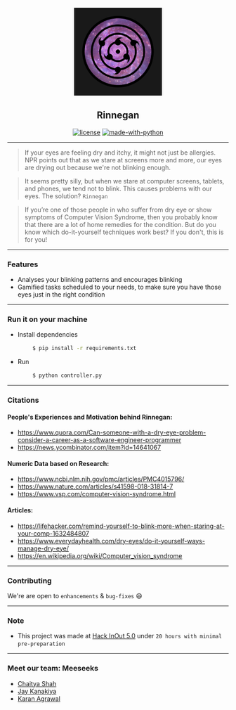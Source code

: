 <p align="center">
  <a href="" rel="noopener">
 <img width=200px src="logo.jpg" style=></a>
</p>

<h2 align="center">Rinnegan</h2>

<div align="center">

[![license](https://img.shields.io/github/license/nhnent/tui.editor.svg)](https://github.com/karan28598/Gistly/blob/master/LICENSE)
[![made-with-python](https://img.shields.io/badge/Made%20with-Python-1f425f.svg)](https://www.python.org/)

</div>

------------------------------------------

>If your eyes are feeling dry and itchy, it might not just be allergies. NPR points out that as we stare at screens more and more, our eyes are drying out because we're not blinking enough.

>It seems pretty silly, but when we stare at computer screens, tablets, and phones, we tend not to blink. This causes problems with our eyes. The solution? `Rinnegan`

>If you’re one of those people in who suffer from dry eye or show symptoms of Computer Vision Syndrome, then you probably know that there are a lot of home remedies for the condition. But do you know which do-it-yourself techniques work best? If you don't, this is for you!


------------------------------------------

### Features

- Analyses your blinking patterns and encourages blinking
- Gamified tasks scheduled to your needs, to make sure you have those eyes just in the right condition


------------------------------------------
### Run it on your machine

* Install dependencies
```sh
        $ pip install -r requirements.txt
```

* Run
```sh
        $ python controller.py
```

------------------------------------------
### Citations

#### People's Experiences and Motivation behind Rinnegan:
- https://www.quora.com/Can-someone-with-a-dry-eye-problem-consider-a-career-as-a-software-engineer-programmer
- https://news.ycombinator.com/item?id=14641067


#### Numeric Data based on Research:
- https://www.ncbi.nlm.nih.gov/pmc/articles/PMC4015796/
- https://www.nature.com/articles/s41598-018-31814-7
- https://www.vsp.com/computer-vision-syndrome.html


#### Articles:
- https://lifehacker.com/remind-yourself-to-blink-more-when-staring-at-your-comp-1632484807
- https://www.everydayhealth.com/dry-eyes/do-it-yourself-ways-manage-dry-eye/
- https://en.wikipedia.org/wiki/Computer_vision_syndrome

------------------------------------------
### Contributing

 We're are open to `enhancements` & `bug-fixes` :smile:
 <!-- Also do have a look [here](./CONTRIBUTING.md) -->

------------------------------------------
### Note

- This project was made at [Hack InOut 5.0](https://www.hackinout.co/) under `20 hours with minimal pre-preparation`

------------------------------------------
### Meet our team: Meeseeks

- [Chaitya Shah](https://github.com/Chaitya62)
- [Jay Kanakiya](https://github.com/JayKanakiya)
- [Karan Agrawal](https://github.com/karan28598)
